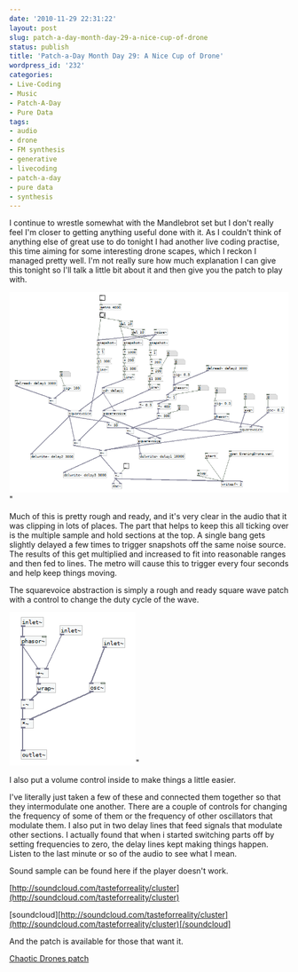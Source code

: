 ```yaml
---
date: '2010-11-29 22:31:22'
layout: post
slug: patch-a-day-month-day-29-a-nice-cup-of-drone
status: publish
title: 'Patch-a-Day Month Day 29: A Nice Cup of Drone'
wordpress_id: '232'
categories:
- Live-Coding
- Music
- Patch-A-Day
- Pure Data
tags:
- audio
- drone
- FM synthesis
- generative
- livecoding
- patch-a-day
- pure data
- synthesis
---
```


I continue to wrestle somewhat with the Mandlebrot set but I don't really feel I'm closer to getting anything useful done with it. As I couldn't think of anything else of great use to do tonight I had another live coding practise, this time aiming for some interesting drone scapes, which I reckon I managed pretty well. I'm not really sure how much explanation I can give this tonight so I'll talk a little bit about it and then give you the patch to play with.



![A drone patch done as live coding practise](/a/2010-11-29-patch-a-day-month-day-29-a-nice-cup-of-drone/29-EveningDrone.png)"

Much of this is pretty rough and ready, and it's very clear in the audio that it was clipping in lots of places. The part that helps to keep this all ticking over is the multiple sample and hold sections at the top. A single bang gets slightly delayed a few times to trigger snapshots off the same noise source. The results of this get multiplied and increased to fit into reasonable ranges and then fed to lines. The metro will cause this to trigger every four seconds and help keep things moving.

The squarevoice abstraction is simply a rough and ready square wave patch with a control to change the duty cycle of the wave.

![A squarewave voice abstraction](/a/2010-11-29-patch-a-day-month-day-29-a-nice-cup-of-drone/29-SquareVoice.png)"

I also put a volume control inside to make things a little easier.

I've literally just taken a few of these and connected them together so that they intermodulate one another. There are a couple of controls for changing the frequency of some of them or the frequency of other oscillators that modulate them. I also put in two delay lines that feed signals that modulate other sections. I actually found that when i started switching parts off by setting frequencies to zero, the delay lines kept making things happen. Listen to the last minute or so of the audio to see what I mean.

Sound sample can be found here if the player doesn't work.

[http://soundcloud.com/tasteforreality/cluster](http://soundcloud.com/tasteforreality/cluster)

[soundcloud][http://soundcloud.com/tasteforreality/cluster](http://soundcloud.com/tasteforreality/cluster)[/soundcloud]

And the patch is available for those that want it.

[Chaotic Drones patch](/a/2010-11-29-patch-a-day-month-day-29-a-nice-cup-of-drone/29-ChaoticTones.zip)
